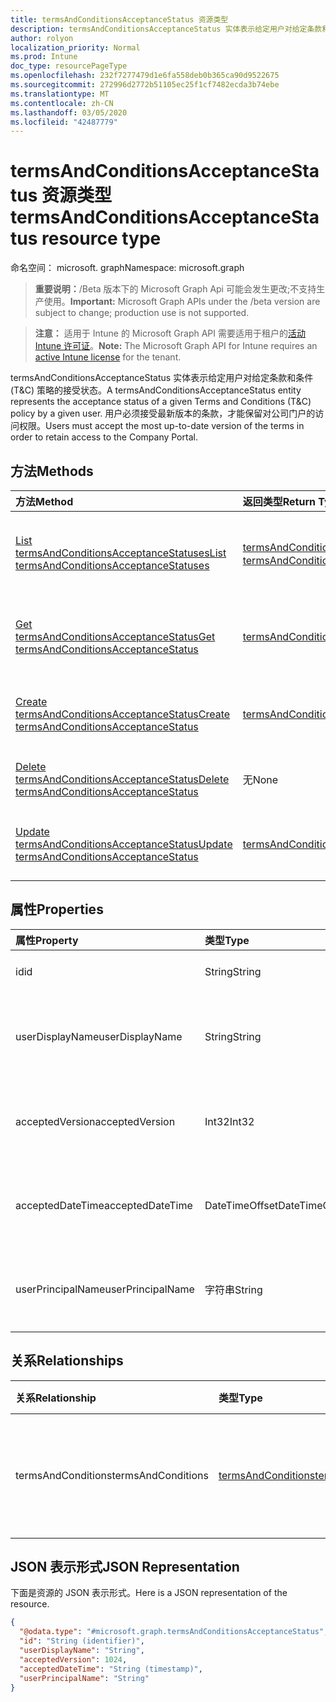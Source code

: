 ```yaml
---
title: termsAndConditionsAcceptanceStatus 资源类型
description: termsAndConditionsAcceptanceStatus 实体表示给定用户对给定条款和条件 (T&C) 策略的接受状态。 用户必须接受最新版本的条款，才能保留对公司门户的访问权限。
author: rolyon
localization_priority: Normal
ms.prod: Intune
doc_type: resourcePageType
ms.openlocfilehash: 232f7277479d1e6fa558deb0b365ca90d9522675
ms.sourcegitcommit: 272996d2772b51105ec25f1cf7482ecda3b74ebe
ms.translationtype: MT
ms.contentlocale: zh-CN
ms.lasthandoff: 03/05/2020
ms.locfileid: "42487779"
---
```

# <a name="termsandconditionsacceptancestatus-resource-type"></a><span data-ttu-id="443de-104">termsAndConditionsAcceptanceStatus 资源类型</span><span class="sxs-lookup"><span data-stu-id="443de-104">termsAndConditionsAcceptanceStatus resource type</span></span>

<span data-ttu-id="443de-105">命名空间： microsoft. graph</span><span class="sxs-lookup"><span data-stu-id="443de-105">Namespace: microsoft.graph</span></span>

> <span data-ttu-id="443de-106">**重要说明：**/Beta 版本下的 Microsoft Graph Api 可能会发生更改;不支持生产使用。</span><span class="sxs-lookup"><span data-stu-id="443de-106">**Important:** Microsoft Graph APIs under the /beta version are subject to change; production use is not supported.</span></span>

> <span data-ttu-id="443de-107">**注意：** 适用于 Intune 的 Microsoft Graph API 需要适用于租户的[活动 Intune 许可证](https://go.microsoft.com/fwlink/?linkid=839381)。</span><span class="sxs-lookup"><span data-stu-id="443de-107">**Note:** The Microsoft Graph API for Intune requires an [active Intune license](https://go.microsoft.com/fwlink/?linkid=839381) for the tenant.</span></span>

<span data-ttu-id="443de-108">termsAndConditionsAcceptanceStatus 实体表示给定用户对给定条款和条件 (T&C) 策略的接受状态。</span><span class="sxs-lookup"><span data-stu-id="443de-108">A termsAndConditionsAcceptanceStatus entity represents the acceptance status of a given Terms and Conditions (T&C) policy by a given user.</span></span> <span data-ttu-id="443de-109">用户必须接受最新版本的条款，才能保留对公司门户的访问权限。</span><span class="sxs-lookup"><span data-stu-id="443de-109">Users must accept the most up-to-date version of the terms in order to retain access to the Company Portal.</span></span>

## <a name="methods"></a><span data-ttu-id="443de-110">方法</span><span class="sxs-lookup"><span data-stu-id="443de-110">Methods</span></span>
|<span data-ttu-id="443de-111">方法</span><span class="sxs-lookup"><span data-stu-id="443de-111">Method</span></span>|<span data-ttu-id="443de-112">返回类型</span><span class="sxs-lookup"><span data-stu-id="443de-112">Return Type</span></span>|<span data-ttu-id="443de-113">说明</span><span class="sxs-lookup"><span data-stu-id="443de-113">Description</span></span>|
|:---|:---|:---|
|[<span data-ttu-id="443de-114">List termsAndConditionsAcceptanceStatuses</span><span class="sxs-lookup"><span data-stu-id="443de-114">List termsAndConditionsAcceptanceStatuses</span></span>](../api/intune-companyterms-termsandconditionsacceptancestatus-list.md)|<span data-ttu-id="443de-115">[termsAndConditionsAcceptanceStatus](../resources/intune-companyterms-termsandconditionsacceptancestatus.md) 集合</span><span class="sxs-lookup"><span data-stu-id="443de-115">[termsAndConditionsAcceptanceStatus](../resources/intune-companyterms-termsandconditionsacceptancestatus.md) collection</span></span>|<span data-ttu-id="443de-116">列出 [termsAndConditionsAcceptanceStatus](../resources/intune-companyterms-termsandconditionsacceptancestatus.md) 对象的属性和关系。</span><span class="sxs-lookup"><span data-stu-id="443de-116">List properties and relationships of the [termsAndConditionsAcceptanceStatus](../resources/intune-companyterms-termsandconditionsacceptancestatus.md) objects.</span></span>|
|[<span data-ttu-id="443de-117">Get termsAndConditionsAcceptanceStatus</span><span class="sxs-lookup"><span data-stu-id="443de-117">Get termsAndConditionsAcceptanceStatus</span></span>](../api/intune-companyterms-termsandconditionsacceptancestatus-get.md)|[<span data-ttu-id="443de-118">termsAndConditionsAcceptanceStatus</span><span class="sxs-lookup"><span data-stu-id="443de-118">termsAndConditionsAcceptanceStatus</span></span>](../resources/intune-companyterms-termsandconditionsacceptancestatus.md)|<span data-ttu-id="443de-119">读取 [termsAndConditionsAcceptanceStatus](../resources/intune-companyterms-termsandconditionsacceptancestatus.md) 对象的属性和关系。</span><span class="sxs-lookup"><span data-stu-id="443de-119">Read properties and relationships of the [termsAndConditionsAcceptanceStatus](../resources/intune-companyterms-termsandconditionsacceptancestatus.md) object.</span></span>|
|[<span data-ttu-id="443de-120">Create termsAndConditionsAcceptanceStatus</span><span class="sxs-lookup"><span data-stu-id="443de-120">Create termsAndConditionsAcceptanceStatus</span></span>](../api/intune-companyterms-termsandconditionsacceptancestatus-create.md)|[<span data-ttu-id="443de-121">termsAndConditionsAcceptanceStatus</span><span class="sxs-lookup"><span data-stu-id="443de-121">termsAndConditionsAcceptanceStatus</span></span>](../resources/intune-companyterms-termsandconditionsacceptancestatus.md)|<span data-ttu-id="443de-122">创建新的 [termsAndConditionsAcceptanceStatus](../resources/intune-companyterms-termsandconditionsacceptancestatus.md) 对象。</span><span class="sxs-lookup"><span data-stu-id="443de-122">Create a new [termsAndConditionsAcceptanceStatus](../resources/intune-companyterms-termsandconditionsacceptancestatus.md) object.</span></span>|
|[<span data-ttu-id="443de-123">Delete termsAndConditionsAcceptanceStatus</span><span class="sxs-lookup"><span data-stu-id="443de-123">Delete termsAndConditionsAcceptanceStatus</span></span>](../api/intune-companyterms-termsandconditionsacceptancestatus-delete.md)|<span data-ttu-id="443de-124">无</span><span class="sxs-lookup"><span data-stu-id="443de-124">None</span></span>|<span data-ttu-id="443de-125">删除 [termsAndConditionsAcceptanceStatus](../resources/intune-companyterms-termsandconditionsacceptancestatus.md)。</span><span class="sxs-lookup"><span data-stu-id="443de-125">Deletes a [termsAndConditionsAcceptanceStatus](../resources/intune-companyterms-termsandconditionsacceptancestatus.md).</span></span>|
|[<span data-ttu-id="443de-126">Update termsAndConditionsAcceptanceStatus</span><span class="sxs-lookup"><span data-stu-id="443de-126">Update termsAndConditionsAcceptanceStatus</span></span>](../api/intune-companyterms-termsandconditionsacceptancestatus-update.md)|[<span data-ttu-id="443de-127">termsAndConditionsAcceptanceStatus</span><span class="sxs-lookup"><span data-stu-id="443de-127">termsAndConditionsAcceptanceStatus</span></span>](../resources/intune-companyterms-termsandconditionsacceptancestatus.md)|<span data-ttu-id="443de-128">更新 [termsAndConditionsAcceptanceStatus](../resources/intune-companyterms-termsandconditionsacceptancestatus.md) 对象的属性。</span><span class="sxs-lookup"><span data-stu-id="443de-128">Update the properties of a [termsAndConditionsAcceptanceStatus](../resources/intune-companyterms-termsandconditionsacceptancestatus.md) object.</span></span>|

## <a name="properties"></a><span data-ttu-id="443de-129">属性</span><span class="sxs-lookup"><span data-stu-id="443de-129">Properties</span></span>
|<span data-ttu-id="443de-130">属性</span><span class="sxs-lookup"><span data-stu-id="443de-130">Property</span></span>|<span data-ttu-id="443de-131">类型</span><span class="sxs-lookup"><span data-stu-id="443de-131">Type</span></span>|<span data-ttu-id="443de-132">说明</span><span class="sxs-lookup"><span data-stu-id="443de-132">Description</span></span>|
|:---|:---|:---|
|<span data-ttu-id="443de-133">id</span><span class="sxs-lookup"><span data-stu-id="443de-133">id</span></span>|<span data-ttu-id="443de-134">String</span><span class="sxs-lookup"><span data-stu-id="443de-134">String</span></span>|<span data-ttu-id="443de-135">实体的唯一标识符。</span><span class="sxs-lookup"><span data-stu-id="443de-135">Unique identifier of the entity.</span></span>|
|<span data-ttu-id="443de-136">userDisplayName</span><span class="sxs-lookup"><span data-stu-id="443de-136">userDisplayName</span></span>|<span data-ttu-id="443de-137">String</span><span class="sxs-lookup"><span data-stu-id="443de-137">String</span></span>|<span data-ttu-id="443de-138">实体所表示的接受状态所属用户的显示名称。</span><span class="sxs-lookup"><span data-stu-id="443de-138">Display name of the user whose acceptance the entity represents.</span></span>|
|<span data-ttu-id="443de-139">acceptedVersion</span><span class="sxs-lookup"><span data-stu-id="443de-139">acceptedVersion</span></span>|<span data-ttu-id="443de-140">Int32</span><span class="sxs-lookup"><span data-stu-id="443de-140">Int32</span></span>|<span data-ttu-id="443de-141">用户所接受的最新 T&C 版本号。</span><span class="sxs-lookup"><span data-stu-id="443de-141">Most recent version number of the T&C accepted by the user.</span></span>|
|<span data-ttu-id="443de-142">acceptedDateTime</span><span class="sxs-lookup"><span data-stu-id="443de-142">acceptedDateTime</span></span>|<span data-ttu-id="443de-143">DateTimeOffset</span><span class="sxs-lookup"><span data-stu-id="443de-143">DateTimeOffset</span></span>|<span data-ttu-id="443de-144">用户上次接受条款时的日期/时间。</span><span class="sxs-lookup"><span data-stu-id="443de-144">DateTime when the terms were last accepted by the user.</span></span>|
|<span data-ttu-id="443de-145">userPrincipalName</span><span class="sxs-lookup"><span data-stu-id="443de-145">userPrincipalName</span></span>|<span data-ttu-id="443de-146">字符串</span><span class="sxs-lookup"><span data-stu-id="443de-146">String</span></span>|<span data-ttu-id="443de-147">接受术语的用户的 userPrincipalName。</span><span class="sxs-lookup"><span data-stu-id="443de-147">The userPrincipalName of the User that accepted the term.</span></span>|

## <a name="relationships"></a><span data-ttu-id="443de-148">关系</span><span class="sxs-lookup"><span data-stu-id="443de-148">Relationships</span></span>
|<span data-ttu-id="443de-149">关系</span><span class="sxs-lookup"><span data-stu-id="443de-149">Relationship</span></span>|<span data-ttu-id="443de-150">类型</span><span class="sxs-lookup"><span data-stu-id="443de-150">Type</span></span>|<span data-ttu-id="443de-151">说明</span><span class="sxs-lookup"><span data-stu-id="443de-151">Description</span></span>|
|:---|:---|:---|
|<span data-ttu-id="443de-152">termsAndConditions</span><span class="sxs-lookup"><span data-stu-id="443de-152">termsAndConditions</span></span>|[<span data-ttu-id="443de-153">termsAndConditions</span><span class="sxs-lookup"><span data-stu-id="443de-153">termsAndConditions</span></span>](../resources/intune-companyterms-termsandconditions.md)|<span data-ttu-id="443de-154">所分配的条款和条件的导航链接。</span><span class="sxs-lookup"><span data-stu-id="443de-154">Navigation link to the terms and conditions that are assigned.</span></span>|

## <a name="json-representation"></a><span data-ttu-id="443de-155">JSON 表示形式</span><span class="sxs-lookup"><span data-stu-id="443de-155">JSON Representation</span></span>
<span data-ttu-id="443de-156">下面是资源的 JSON 表示形式。</span><span class="sxs-lookup"><span data-stu-id="443de-156">Here is a JSON representation of the resource.</span></span>
<!-- {
  "blockType": "resource",
  "keyProperty": "id",
  "@odata.type": "microsoft.graph.termsAndConditionsAcceptanceStatus"
}
-->
``` json
{
  "@odata.type": "#microsoft.graph.termsAndConditionsAcceptanceStatus",
  "id": "String (identifier)",
  "userDisplayName": "String",
  "acceptedVersion": 1024,
  "acceptedDateTime": "String (timestamp)",
  "userPrincipalName": "String"
}
```



